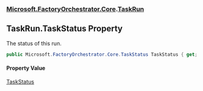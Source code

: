 ### [Microsoft.FactoryOrchestrator.Core](Microsoft_FactoryOrchestrator_Core.md 'Microsoft.FactoryOrchestrator.Core').[TaskRun](TaskRun.md 'Microsoft.FactoryOrchestrator.Core.TaskRun')
## TaskRun.TaskStatus Property
The status of this run.  
```csharp
public Microsoft.FactoryOrchestrator.Core.TaskStatus TaskStatus { get; set; }
```
#### Property Value
[TaskStatus](TaskStatus.md 'Microsoft.FactoryOrchestrator.Core.TaskStatus')
